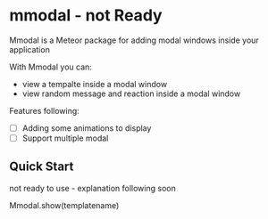 mmodal - not Ready
======

Mmodal is a Meteor package for adding modal windows inside your application

With Mmodal you can:

* view a tempalte inside a modal window
* view random message and reaction inside a modal window

Features following:
- [ ] Adding some animations to display
- [ ] Support multiple modal 

## Quick Start

not ready to use - explanation following soon


  Mmodal.show(templatename)
